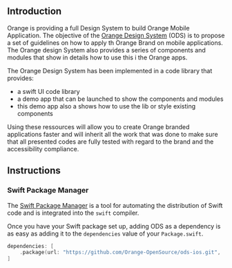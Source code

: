 ## Introduction

Orange is providing a full Design System to build Orange Mobile Application. The objective of the  [Orange Design System](https://system.design.orange.com/0c1af118d/p/95b685-ios/) (ODS) is to propose a set of guidelines on how to apply th Orange Brand on mobile applications. The Orange design System also provides a series of components and modules that show in details how to use this i the Orange apps.

The Orange Design System has been implemented in a code library that provides:
- a swift UI code library
- a demo app that can be launched to show the components and modules
- this demo app also a shows how to use the lib or style existing components

Using these ressources will allow you to create Orange branded applications faster and will inherit all the work that was done to make sure that all presented codes are fully tested with regard to the brand and the accessibility compliance.

## Instructions

### Swift Package Manager

The [Swift Package Manager](https://swift.org/package-manager/) is a tool for automating the distribution of Swift code and is integrated into the `swift` compiler. 

Once you have your Swift package set up, adding ODS as a dependency is as easy as adding it to the `dependencies` value of your `Package.swift`.

```swift
dependencies: [
    .package(url: "https://github.com/Orange-OpenSource/ods-ios.git", .upToNextMajor(from: "0.1"))
]
``` 
